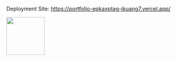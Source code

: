 Deployment Site: https://portfolio-epkaxptag-jkuang7.vercel.app/


<img src="https://user-images.githubusercontent.com/52064138/230816757-b6ae8084-aa48-4900-8708-c2a3ed8661fd.png" width="100" />


